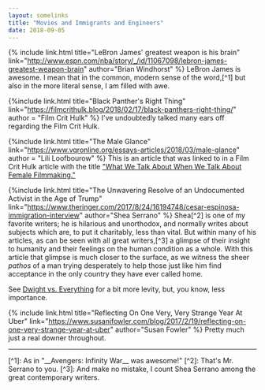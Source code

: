 ```yaml
---
layout: somelinks
title: "Movies and Immigrants and Engineers"
date: 2018-09-05
---
```



{% include link.html title="LeBron James' greatest weapon is his brain" link="http://www.espn.com/nba/story/_/id/11067098/lebron-james-greatest-weapon-brain" author="Brian Windhorst" %}
LeBron James is awesome.
I mean that in the common, modern sense of the word,[^1] but also in the more literal sense, I am filled with awe.

{%include link.html title="Black Panther's Right Thing" link="https://filmcrithulk.blog/2018/02/17/black-panthers-right-thing/" author = "Film Crit Hulk" %}
I've undoubtedly talked many ears off regarding the Film Crit Hulk.

{%include link.html title="The Male Glance" link="https://www.vqronline.org/essays-articles/2018/03/male-glance" author = "Lili Loofbourow" %}
This is an article that was linked to in a Film Crit Hulk article with the title ["What We Talk About When We Talk About Female Filmmaking."](https://filmcrithulk.blog/2018/03/16/what-we-talk-about-when-we-talk-about-female-filmmaking/)

{%include link.html title="The Unwavering Resolve of an Undocumented Activist in the Age of Trump" link="https://www.theringer.com/2017/8/24/16194748/cesar-espinosa-immigration-interview" author="Shea Serrano" %}
Shea[^2] is one of my favorite writers; he is hilarious and unorthodox, and normally writes about subjects which are, to put it charitably, less than vital.
But within many of his articles, as can be seen with all great writers,[^3] a glimpse of their insight to humanity and their feelings on the human condition as a whole.
With this article that glimpse is much closer to the surface, as we witness the sheer _pathos_ of a man trying desperately to help those just like him find acceptance in the only country they have ever called home.

See [Dwight vs. Everything](https://theringer.com/tv/2018/8/3/17639830/conference-room-five-minutes-excerpt-shea-serrano-dwight-schrute-the-office) for a bit more levity, but, you know, less importance.

{% include link.html title="Reflecting On One Very, Very Strange Year At Uber" link="https://www.susanjfowler.com/blog/2017/2/19/reflecting-on-one-very-strange-year-at-uber" author="Susan Fowler" %}
Pretty much just a real downer throughout.

<hr class="footsep">
[^1]: As in "__Avengers: Infinity War__ was awesome!"
[^2]: That's Mr. Serrano to you.
[^3]: And make no mistake, I count Shea Serrano among the great contemporary writers.